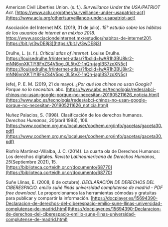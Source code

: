 American Civil Liberties Union. (s. f.). _Surveillance Under the USA/PATRIOT Act_. [https://www.aclu.org/other/surveillance-under-usapatriot-act](https://www.aclu.org/other/surveillance-under-usapatriot-act)

Asociación del Internet MX. (2019, 31 de julio). _15° estudio sobre los hábitos de los usuarios de internet en méxico 2018_. https://www.asociaciondeinternet.mx/estudios/habitos-de-internet201. [https://bit.ly/3wDE8j3](https://bit.ly/3wDE8j3)

Drulhe, L. (s. f.). _Critical atlas of internet_. Louise Drulhe. [https://louisedrulhe.fr/internet-atlas/?fbclid=IwAR1h3BU8kr2-mNN6ynXKTlY8FnZS4V5pg_0L5tvZ-1nQh-jaglBS7zoXN5c](https://louisedrulhe.fr/internet-atlas/?fbclid=IwAR1h3BU8kr2-mNN6ynXKTlY8FnZS4V5pg_0L5tvZ-1nQh-jaglBS7zoXN5c)

(efe), P. E. M. (2019, 21 de mayo). _¿Por qué los chinos no usan Google? Porque no lo necesitan_. abc. [https://www.abc.es/tecnologia/redes/abci-chinos-no-usan-google-porque-no-necesitan-201905211626_noticia.html](https://www.abc.es/tecnologia/redes/abci-chinos-no-usan-google-porque-no-necesitan-201905211626_noticia.html)

Nuñez Palacios, S. (1998). Clasificación de los derechos humanos. _Derechos Humanos_, _30_(abril 1998), 106. [https://www.codhem.org.mx/localuser/codhem.org/info/gacetas/gaceta30.pdf](https://www.codhem.org.mx/localuser/codhem.org/info/gacetas/gaceta30.pdf)

Riofrío Martinez-Villalba, J. C. (2014). La cuarta ola de Derechos Humanos: Los derechos digitales. _Revista Latinoamericana de Derechos Humanos_, _25_(Septiembre 2021), 15. [https://biblioteca.corteidh.or.cr/documento/68770](https://biblioteca.corteidh.or.cr/documento/68770)

Suñe Llinas, E. (2008, 6 de octubre). _DECLARACIÓN DE DERECHOS DEL CIBERESPACIO. emilio suñé llinás universidad complutense de madrid - PDF free download_. Le proporcionamos las herramientas cómodas y gratuitas para publicar y compartir la información. [https://docplayer.es/15694390-Declaracion-de-derechos-del-ciberespacio-emilio-sune-llinas-universidad-complutense-de-madrid.html](https://docplayer.es/15694390-Declaracion-de-derechos-del-ciberespacio-emilio-sune-llinas-universidad-complutense-de-madrid.html)